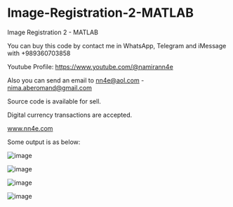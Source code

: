 # Image-Registration-2-MATLAB
Image Registration 2 - MATLAB

You can buy this code by contact me in WhatsApp, Telegram and iMessage with +989360703858

Youtube Profile: https://www.youtube.com/@namirann4e

Also you can send an email to nn4e@aol.com - nima.aberomand@gmail.com

Source code is available for sell.

Digital currency transactions are accepted.

www.nn4e.com

Some output is as below:

![image](https://github.com/user-attachments/assets/5fe9616f-72d8-4962-9e4c-c4c095958386)

![image](https://github.com/user-attachments/assets/6f23c716-edd7-430d-ac62-330a01924bd8)

![image](https://github.com/user-attachments/assets/345781dc-9ae8-4484-96fc-dbe3b7b0a2d6)

![image](https://github.com/user-attachments/assets/e84378f7-648c-4277-9e08-6ac03faaf6c7)
